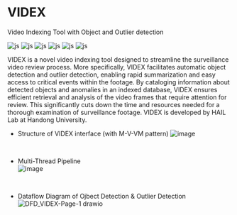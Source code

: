 # VIDEX
Video Indexing Tool with Object and Outlier detection

![js](https://img.shields.io/badge/C%23-239120?style=for-the-badge&logo=c-sharp&logoColor=white)
![js](https://img.shields.io/badge/.NET-5C2D91?style=for-the-badge&logo=.net&logoColor=white)
![js](https://img.shields.io/badge/Python-14354C?style=for-the-badge&logo=python&logoColor=white)
![js](https://img.shields.io/badge/TensorFlow-FF6F00?style=for-the-badge&logo=tensorflow&logoColor=white)
![js](https://img.shields.io/badge/SQLite-07405E?style=for-the-badge&logo=sqlite&logoColor=white)
![js](https://img.shields.io/badge/Visual_Studio-5C2D91?style=for-the-badge&logo=visual%20studio&logoColor=white)


VIDEX is a novel video indexing tool designed to streamline the surveillance video review process. More specifically, VIDEX facilitates automatic object detection and outlier detection, enabling rapid summarization and easy access to critical events within the footage. By cataloging information about detected objects and anomalies in an indexed database, VIDEX ensures efficient retrieval and analysis of the video frames that require attention for review. This significantly cuts down the time and resources needed for a thorough examination of surveillance footage. VIDEX is developed by HAIL Lab at Handong University.
</br>

- Structure of VIDEX interface (with M-V-VM pattern)
![image](https://github.com/nth221/videx/assets/64348852/8fd4c014-51bb-41de-ac8c-70e2bcf9cd3f)
</br>

- Multi-Thread Pipeline     
![image](https://github.com/nth221/videx/assets/64348852/d49d0a61-2f4e-4a9e-b7f3-5e394660ec80)
</br>

- Dataflow Diagram of Ojbect Detection & Outlier Detection
![DFD_VIDEX-Page-1 drawio](https://github.com/nth221/videx/assets/64348852/9f01db94-bc80-4c6b-abb8-c2244d6d56e2)
</br>





